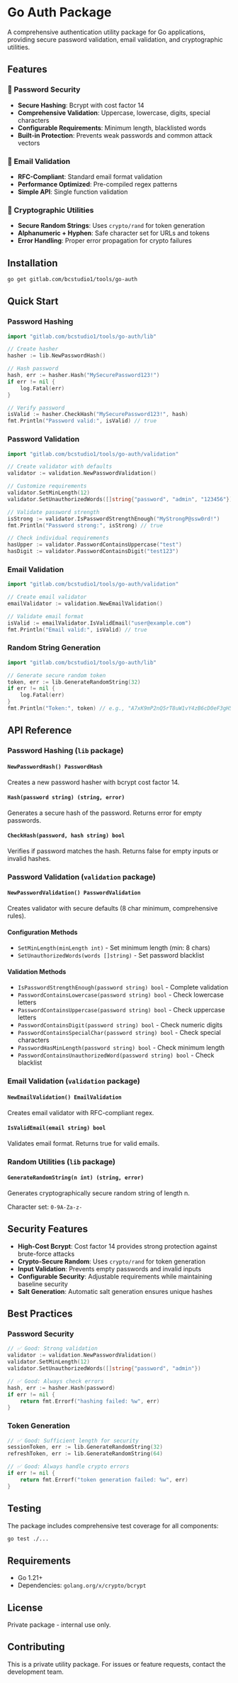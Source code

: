 # Go Auth Package

A comprehensive authentication utility package for Go applications, providing secure password validation, email validation, and cryptographic utilities.

## Features

### 🔐 Password Security
- **Secure Hashing**: Bcrypt with cost factor 14
- **Comprehensive Validation**: Uppercase, lowercase, digits, special characters
- **Configurable Requirements**: Minimum length, blacklisted words
- **Built-in Protection**: Prevents weak passwords and common attack vectors

### 📧 Email Validation
- **RFC-Compliant**: Standard email format validation
- **Performance Optimized**: Pre-compiled regex patterns
- **Simple API**: Single function validation

### 🎲 Cryptographic Utilities
- **Secure Random Strings**: Uses `crypto/rand` for token generation
- **Alphanumeric + Hyphen**: Safe character set for URLs and tokens
- **Error Handling**: Proper error propagation for crypto failures

## Installation

```bash
go get gitlab.com/bcstudio1/tools/go-auth
```

## Quick Start

### Password Hashing

```go
import "gitlab.com/bcstudio1/tools/go-auth/lib"

// Create hasher
hasher := lib.NewPasswordHash()

// Hash password
hash, err := hasher.Hash("MySecurePassword123!")
if err != nil {
    log.Fatal(err)
}

// Verify password
isValid := hasher.CheckHash("MySecurePassword123!", hash)
fmt.Println("Password valid:", isValid) // true
```

### Password Validation

```go
import "gitlab.com/bcstudio1/tools/go-auth/validation"

// Create validator with defaults
validator := validation.NewPasswordValidation()

// Customize requirements
validator.SetMinLength(12)
validator.SetUnauthorizedWords([]string{"password", "admin", "123456"})

// Validate password strength
isStrong := validator.IsPasswordStrengthEnough("MyStrongP@ssw0rd!")
fmt.Println("Password strong:", isStrong) // true

// Check individual requirements
hasUpper := validator.PasswordContainsUppercase("test")
hasDigit := validator.PasswordContainsDigit("test123")
```

### Email Validation

```go
import "gitlab.com/bcstudio1/tools/go-auth/validation"

// Create email validator
emailValidator := validation.NewEmailValidation()

// Validate email format
isValid := emailValidator.IsValidEmail("user@example.com")
fmt.Println("Email valid:", isValid) // true
```

### Random String Generation

```go
import "gitlab.com/bcstudio1/tools/go-auth/lib"

// Generate secure random token
token, err := lib.GenerateRandomString(32)
if err != nil {
    log.Fatal(err)
}
fmt.Println("Token:", token) // e.g., "A7xK9mP2nQ5rT8uW1vY4zB6cD0eF3gH5"
```

## API Reference

### Password Hashing (`lib` package)

#### `NewPasswordHash() PasswordHash`
Creates a new password hasher with bcrypt cost factor 14.

#### `Hash(password string) (string, error)`
Generates a secure hash of the password. Returns error for empty passwords.

#### `CheckHash(password, hash string) bool`
Verifies if password matches the hash. Returns false for empty inputs or invalid hashes.

### Password Validation (`validation` package)

#### `NewPasswordValidation() PasswordValidation`
Creates validator with secure defaults (8 char minimum, comprehensive rules).

#### Configuration Methods
- `SetMinLength(minLength int)` - Set minimum length (min: 8 chars)
- `SetUnauthorizedWords(words []string)` - Set password blacklist

#### Validation Methods
- `IsPasswordStrengthEnough(password string) bool` - Complete validation
- `PasswordContainsLowercase(password string) bool` - Check lowercase letters
- `PasswordContainsUppercase(password string) bool` - Check uppercase letters
- `PasswordContainsDigit(password string) bool` - Check numeric digits
- `PasswordContainsSpecialChar(password string) bool` - Check special characters
- `PasswordHasMinLength(password string) bool` - Check minimum length
- `PasswordContainsUnauthorizedWord(password string) bool` - Check blacklist

### Email Validation (`validation` package)

#### `NewEmailValidation() EmailValidation`
Creates email validator with RFC-compliant regex.

#### `IsValidEmail(email string) bool`
Validates email format. Returns true for valid emails.

### Random Utilities (`lib` package)

#### `GenerateRandomString(n int) (string, error)`
Generates cryptographically secure random string of length n.

Character set: `0-9A-Za-z-`

## Security Features

- **High-Cost Bcrypt**: Cost factor 14 provides strong protection against brute-force attacks
- **Crypto-Secure Random**: Uses `crypto/rand` for token generation
- **Input Validation**: Prevents empty passwords and invalid inputs
- **Configurable Security**: Adjustable requirements while maintaining baseline security
- **Salt Generation**: Automatic salt generation ensures unique hashes

## Best Practices

### Password Security
```go
// ✅ Good: Strong validation
validator := validation.NewPasswordValidation()
validator.SetMinLength(12)
validator.SetUnauthorizedWords([]string{"password", "admin"})

// ✅ Good: Always check errors
hash, err := hasher.Hash(password)
if err != nil {
    return fmt.Errorf("hashing failed: %w", err)
}
```

### Token Generation
```go
// ✅ Good: Sufficient length for security
sessionToken, err := lib.GenerateRandomString(32)
refreshToken, err := lib.GenerateRandomString(64)

// ✅ Good: Always handle crypto errors
if err != nil {
    return fmt.Errorf("token generation failed: %w", err)
}
```

## Testing

The package includes comprehensive test coverage for all components:

```bash
go test ./...
```

## Requirements

- Go 1.21+
- Dependencies: `golang.org/x/crypto/bcrypt`

## License

Private package - internal use only.

## Contributing

This is a private utility package. For issues or feature requests, contact the development team.